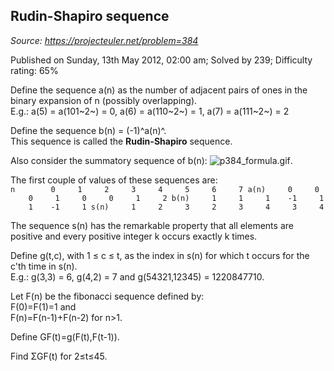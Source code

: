 Rudin-Shapiro sequence
----------------------

*Source: https://projecteuler.net/problem=384*

Published on Sunday, 13th May 2012, 02:00 am; Solved by 239; Difficulty
rating: 65%

Define the sequence a(n) as the number of adjacent pairs of ones in the
binary expansion of n (possibly overlapping).\
E.g.: a(5) = a(101~2~) = 0, a(6) = a(110~2~) = 1, a(7) = a(111~2~) = 2

Define the sequence b(n) = (-1)^a(n)^.\
This sequence is called the **Rudin-Shapiro** sequence.

Also consider the summatory sequence of b(n):
![p384\_formula.gif](project/images/p384_formula.gif).

The first couple of values of these sequences are:\
`n        0     1     2     3     4     5     6     7 a(n)     0     0     0     1     0     0     1     2 b(n)     1     1     1    -1     1     1    -1     1 s(n)     1     2     3     2     3     4     3     4`

The sequence s(n) has the remarkable property that all elements are
positive and every positive integer k occurs exactly k times.

Define g(t,c), with 1 ≤ c ≤ t, as the index in s(n) for which t occurs
for the c'th time in s(n).\
E.g.: g(3,3) = 6, g(4,2) = 7 and g(54321,12345) = 1220847710.

Let F(n) be the fibonacci sequence defined by:\
F(0)=F(1)=1 and\
F(n)=F(n-1)+F(n-2) for n\>1.

Define GF(t)=g(F(t),F(t-1)).

Find ΣGF(t) for 2≤t≤45.
